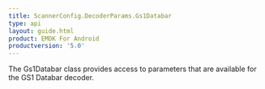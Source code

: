 ```yaml
---
title: ScannerConfig.DecoderParams.Gs1Databar
type: api
layout: guide.html
product: EMDK For Android
productversion: '5.0'
---
```



The Gs1Databar class provides access to parameters that are available
 for the GS1 Databar decoder.





